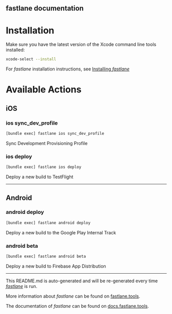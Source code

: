 fastlane documentation
----

# Installation

Make sure you have the latest version of the Xcode command line tools installed:

```sh
xcode-select --install
```

For _fastlane_ installation instructions, see [Installing _fastlane_](https://docs.fastlane.tools/#installing-fastlane)

# Available Actions

## iOS

### ios sync_dev_profile

```sh
[bundle exec] fastlane ios sync_dev_profile
```

Sync Development Provisioning Profile

### ios deploy

```sh
[bundle exec] fastlane ios deploy
```

Deploy a new build to TestFlight

----


## Android

### android deploy

```sh
[bundle exec] fastlane android deploy
```

Deploy a new build to the Google Play Internal Track

### android beta

```sh
[bundle exec] fastlane android beta
```

Deploy a new build to Firebase App Distribution

----

This README.md is auto-generated and will be re-generated every time [_fastlane_](https://fastlane.tools) is run.

More information about _fastlane_ can be found on [fastlane.tools](https://fastlane.tools).

The documentation of _fastlane_ can be found on [docs.fastlane.tools](https://docs.fastlane.tools).
